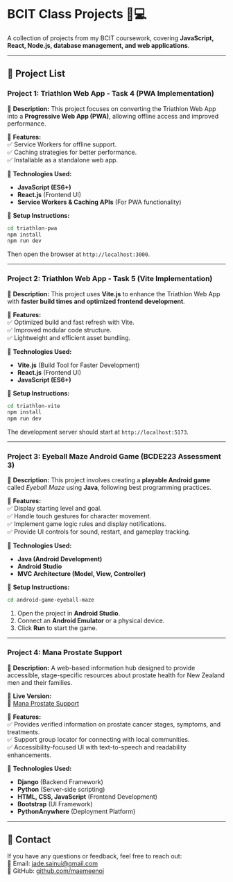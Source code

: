 # BCIT Class Projects 🏫💻

A collection of projects from my BCIT coursework, covering **JavaScript, React, Node.js, database management, and web applications**.

---

## 📌 Project List

### **Project 1: Triathlon Web App - Task 4 (PWA Implementation)**

📌 **Description:** This project focuses on converting the Triathlon Web App into a **Progressive Web App (PWA)**, allowing offline access and improved performance.

📌 **Features:**  
✅ Service Workers for offline support.  
✅ Caching strategies for better performance.  
✅ Installable as a standalone web app.

📌 **Technologies Used:**

- **JavaScript (ES6+)**
- **React.js** (Frontend UI)
- **Service Workers & Caching APIs** (For PWA functionality)

📌 **Setup Instructions:**

```sh
cd triathlon-pwa
npm install
npm run dev
```

Then open the browser at `http://localhost:3000`.

---

### **Project 2: Triathlon Web App - Task 5 (Vite Implementation)**

📌 **Description:** This project uses **Vite.js** to enhance the Triathlon Web App with **faster build times and optimized frontend development**.

📌 **Features:**  
✅ Optimized build and fast refresh with Vite.  
✅ Improved modular code structure.  
✅ Lightweight and efficient asset bundling.

📌 **Technologies Used:**

- **Vite.js** (Build Tool for Faster Development)
- **React.js** (Frontend UI)
- **JavaScript (ES6+)**

📌 **Setup Instructions:**

```sh
cd triathlon-vite
npm install
npm run dev
```

The development server should start at `http://localhost:5173`.

---

### **Project 3: Eyeball Maze Android Game (BCDE223 Assessment 3)**

📌 **Description:** This project involves creating a **playable Android game** called _Eyeball Maze_ using **Java**, following best programming practices.

📌 **Features:**  
✅ Display starting level and goal.  
✅ Handle touch gestures for character movement.  
✅ Implement game logic rules and display notifications.  
✅ Provide UI controls for sound, restart, and gameplay tracking.

📌 **Technologies Used:**

- **Java (Android Development)**
- **Android Studio**
- **MVC Architecture (Model, View, Controller)**

📌 **Setup Instructions:**

```sh
cd android-game-eyeball-maze
```

1. Open the project in **Android Studio**.
2. Connect an **Android Emulator** or a physical device.
3. Click **Run** to start the game.

---

### **Project 4: Mana Prostate Support**

📌 **Description:** A web-based information hub designed to provide accessible, stage-specific resources about prostate health for New Zealand men and their families.

📌 **Live Version:**  
🔗 [Mana Prostate Support](https://jas3116.pythonanywhere.com)

📌 **Features:**  
✅ Provides verified information on prostate cancer stages, symptoms, and treatments.  
✅ Support group locator for connecting with local communities.  
✅ Accessibility-focused UI with text-to-speech and readability enhancements.

📌 **Technologies Used:**

- **Django** (Backend Framework)
- **Python** (Server-side scripting)
- **HTML, CSS, JavaScript** (Frontend Development)
- **Bootstrap** (UI Framework)
- **PythonAnywhere** (Deployment Platform)

---

## 📩 Contact

If you have any questions or feedback, feel free to reach out:  
📧 Email: [jade.sainui@gmail.com](mailto:jade.sainui@gmail.com)  
🔗 GitHub: [github.com/maemeenoi](https://github.com/maemeenoi)
